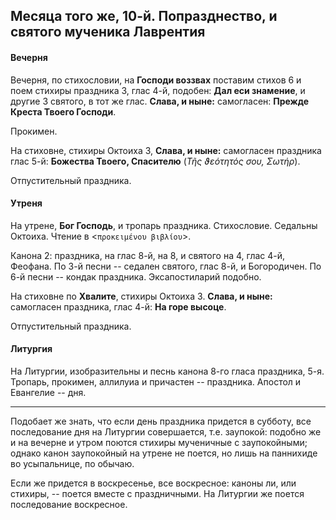 
## Месяца того же, 10-й. Попразднество, и святого мученика Лаврентия

#### Вечерня

Вечерня, по стихословии, на **Господи воззвах** поставим стихов 6 и поем
стихиры праздника 3, глас 4-й, подобен: **Дал еси знамение**, и
другие 3 святого, в тот же глас. **Слава, и ныне:** самогласен:
**Прежде Креста Твоего Господи**.

Прокимен.

На стиховне, стихиры Октоиха 3, **Слава, и ныне:** самогласен праздника
глас 5-й: **Божества Твоего, Спасителю** (*Τῆς ϑεότητός σου, Σωτήρ*).

Отпустительный праздника.

#### Утреня

На утрене, **Бог Господь**, и тропарь праздника. Стихословие. Седальны
Октоиха. Чтение в <`προκειμένου βιβλίου`>.

Канона 2: праздника, на глас 8-й, на 8, и святого на 4, глас 4-й, Феофана.
По 3-й песни -- седален святого, глас 8-й, и Богородичен.
По 6-й песни -- кондак праздника. Эксапостиларий подобно.

На стиховне по **Хвалите**, стихиры Октоиха 3. **Слава, и ныне:**
самогласен праздника, глас 4-й: **На горе высоце**.

Отпустительный праздника.

#### Литургия

На Литургии, изобразительны и песнь канона 8-го гласа праздника, 5-я.
Тропарь, прокимен, аллилуиа и причастен -- праздника. Апостол
и Евангелие -- дня.

---

Подобает же знать, что если день праздника придется в субботу, все
последование дня на Литургии совершается, т.е. заупокой: подобно же
и на вечерне и утром поются стихиры мученичные с заупокойными;
однако канон заупокойный на утрене не поется, но лишь на паннихиде во
усыпальнице, по обычаю.

Если же придется в воскресенье, все воскресное: каноны ли, или стихиры,
-- поется вместе с праздничными. На Литургии же поется последование
воскресное.
